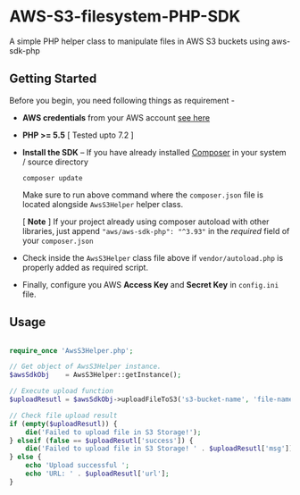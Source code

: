 # AWS-S3-filesystem-PHP-SDK
A simple PHP helper class to manipulate files in AWS S3 buckets using aws-sdk-php

## Getting Started

Before you begin, you need following things as requirement - 

* **AWS credentials** from your AWS account [see here](https://aws.amazon.com/developers/access-keys/)
* **PHP >= 5.5** [ Tested upto 7.2 ]
* **Install the SDK** – If you have already installed [Composer](https://getcomposer.org/) in your system / source directory 
  
   ```
   composer update
   ```

   Make sure to run above command where the `composer.json` file is located alongside `AwsS3Helper` helper class. 

   [ **Note** ] If your project already using composer autoload with other libraries, just append `"aws/aws-sdk-php": "^3.93"`
   in the *required* field of your `composer.json`

* Check inside the `AwsS3Helper` class file above if `vendor/autoload.php` is properly added as required script.
* Finally, configure you AWS **Access Key** and **Secret Key** in `config.ini` file. 


## Usage

```php

require_once 'AwsS3Helper.php';

// Get object of AwsS3Helper instance.
$awsSdkObj    = AwsS3Helper::getInstance();

// Execute upload function
$uploadResutl = $awsSdkObj->uploadFileToS3('s3-bucket-name', 'file-name', 'file-source-in-server-local', 'content-type-mime');

// Check file upload result
if (empty($uploadResutl)) {
    die('Failed to upload file in S3 Storage!');
} elseif (false == $uploadResutl['success']) {
    die('Failed to upload file in S3 Storage! ' . $uploadResutl['msg']);
} else {
    echo 'Upload successful ';
    echo 'URL: ' . $uploadResutl['url'];
}

```
 
